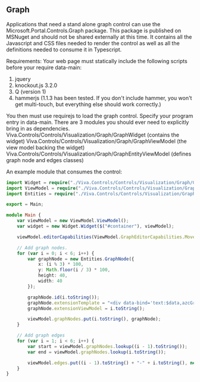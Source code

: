 <properties title="" pageTitle="Graph Control nuget" description="" authors="rickweb" />

## Graph

Applications that need a stand alone graph control can use the Microsoft.Portal.Controls.Graph package. This package is published on MSNuget and should not be shared externally at this time. It contains all the Javascript and CSS files needed to render the control as well as all the definitions needed to consume it in Typescript.

Requirements:
Your web page must statically include the following scripts before your require data-main:
1. jquery
1. knockout.js 3.2.0
1. Q (version 1)
1. hammerjs (1.1.3 has been tested. If you don't include hammer, you won't get multi-touch, but everything else should work correctly.)

You then must use requirejs to load the graph control. Specify your program entry in data-main. There are 3 modules you should ever need to explicitly bring in as dependencies. 
Viva.Controls/Controls/Visualization/Graph/GraphWidget (contains the widget)
Viva.Controls/Controls/Visualization/Graph/GraphViewModel (the view model backing the widget)
Viva.Controls/Controls/Visualization/Graph/GraphEntityViewModel (defines graph node and edges classes)

An example module that consumes the control:

```ts
import Widget = require("./Viva.Controls/Controls/Visualization/Graph/GraphWidget");
import ViewModel = require("./Viva.Controls/Controls/Visualization/Graph/GraphViewModel");
import Entities = require("./Viva.Controls/Controls/Visualization/Graph/GraphEntityViewModel");

export = Main;

module Main {
    var viewModel = new ViewModel.ViewModel();
    var widget = new Widget.Widget($("#container"), viewModel);

    viewModel.editorCapabilities(ViewModel.GraphEditorCapabilities.MoveEntities);

    // Add graph nodes.
    for (var i = 0; i < 6; i++) {
        var graphNode = new Entities.GraphNode({
            x: (i % 3) * 100,
            y: Math.floor(i / 3) * 100,
            height: 40,
            width: 40
        });

        graphNode.id(i.toString());
        graphNode.extensionTemplate = "<div data-bind='text:$data,azcGraphNodeContent'></div>";
        graphNode.extensionViewModel = i.toString();

        viewModel.graphNodes.put(i.toString(), graphNode);
    }

    // Add graph edges
    for (var i = 1; i < 6; i++) {
        var start = viewModel.graphNodes.lookup((i - 1).toString());
        var end = viewModel.graphNodes.lookup(i.toString());

        viewModel.edges.put((i - 1).toString() + "-" + i.toString(), new Entities.GraphEdge(start, end));
    }
}

```
